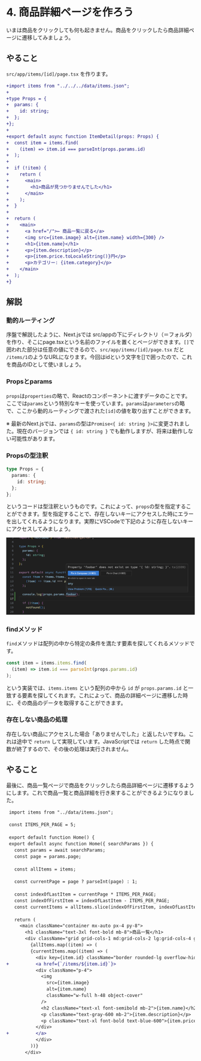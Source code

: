 # 4. 商品詳細ページを作ろう

いまは商品をクリックしても何も起きません。商品をクリックしたら商品詳細ページに遷移してみましょう。

## やること

`src/app/items/[id]/page.tsx` を作ります。

```diff
+import items from "../../../data/items.json";
+
+type Props = {
+  params: {
+    id: string;
+  };
+};
+
+export default async function ItemDetail(props: Props) {
+  const item = items.find(
+    (item) => item.id === parseInt(props.params.id)
+  );
+
+  if (!item) {
+    return (
+      <main>
+        <h1>商品が見つかりませんでした</h1>
+      </main>
+    );
+  }
+
+  return (
+    <main>
+      <a href="/">← 商品一覧に戻る</a>
+      <img src={item.image} alt={item.name} width={300} />
+      <h1>{item.name}</h1>
+      <p>{item.description}</p>
+      <p>{item.price.toLocaleString()}円</p>
+      <p>カテゴリー: {item.category}</p>
+    </main>
+  );
+}
```

## 解説

### 動的ルーティング

序盤で解説したように、Next.jsでは src/appの下にディレクトリ（＝フォルダ）を作り、そこにpage.tsxという名前のファイルを置くとページができます。`[]`で囲われた部分は任意の値にできるので、`src/app/items/[id]/page.tsx` だと `/items/1`のようなURLになります。今回はidという文字を[]で囲ったので、これを商品のIDとして使いましょう。


### Propsとparams

`props`は`properties`の略で、Reactのコンポーネントに渡すデータのことです。ここでは`params`という特別なキーを使っています。`params`は`parameters`の略で、ここから動的ルーティングで渡された`[id]`の値を取り出すことができます。

※ 最新のNext.jsでは、`params`の型は`Promise<{ id: string }>`に変更されました。現在のバージョンでは `{ id: string }` でも動作しますが、将来は動作しない可能性があります。

### Propsの型注釈

```ts
type Props = {
  params: {
    id: string;
  };
};
```

というコードは型注釈というものです。これによって、`props`の型を指定することができます。型を指定することで、存在しないキーにアクセスした時にエラーを出してくれるようになります。実際にVSCodeで下記のように存在しないキーにアクセスしてみましょう。

![image](./images/type-error.png)

### findメソッド

`find`メソッドは配列の中から特定の条件を満たす要素を探してくれるメソッドです。

```ts
const item = items.items.find(
  (item) => item.id === parseInt(props.params.id)
);
```

という実装では、`items.items` という配列の中から `id` が `props.params.id` と一致する要素を探してくれます。これによって、商品の詳細ページに遷移した時に、その商品のデータを取得することができます。

### 存在しない商品の処理

存在しない商品にアクセスした場合「ありませんでした」と返したいですね。これは途中で `return` して実現しています。JavaScriptでは `return` した時点で関数が終了するので、その後の処理は実行されません。


## やること

最後に、商品一覧ページで商品をクリックしたら商品詳細ページに遷移するようにします。これで商品一覧と商品詳細を行き来することができるようになりました。

```diff
 import items from "../data/items.json";

 const ITEMS_PER_PAGE = 5;

 export default function Home() {
 export default async function Home({ searchParams }) {
   const params = await searchParams;
   const page = params.page;

   const allItems = items;

   const currentPage = page ? parseInt(page) : 1;

   const indexOfLastItem = currentPage * ITEMS_PER_PAGE;
   const indexOfFirstItem = indexOfLastItem - ITEMS_PER_PAGE;
   const currentItems = allItems.slice(indexOfFirstItem, indexOfLastItem);

   return (
     <main className="container mx-auto px-4 py-8">
       <h1 className="text-3xl font-bold mb-8">商品一覧</h1>
       <div className="grid grid-cols-1 md:grid-cols-2 lg:grid-cols-4 gap-6">
         {allItems.map((item) => (
         {currentItems.map((item) => (
           <div key={item.id} className="border rounded-lg overflow-hidden shadow-lg">
+          <a href={`/items/${item.id}`}>
           <div className="p-4">
             <img
               src={item.image}
               alt={item.name}
               className="w-full h-48 object-cover"
             />
             <h2 className="text-xl font-semibold mb-2">{item.name}</h2>
             <p className="text-gray-600 mb-2">{item.description}</p>
             <p className="text-xl font-bold text-blue-600">{item.price}円</p>
           </div>
+          </a>
           </div>
         ))}
       </div>
```
